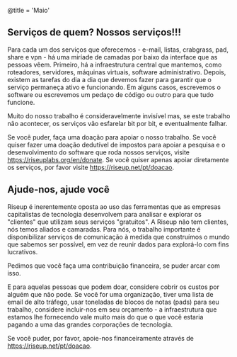 @title = 'Maio'


Serviços de quem? Nossos serviços!!!
-------------------------------------------
Para cada um dos serviços que oferecemos - e-mail, listas, crabgrass, pad, share e vpn - há uma miríade de camadas por baixo da interface que as pessoas vêem. Primeiro, há a infraestrutura central que mantemos, como roteadores, servidores, máquinas virtuais, software administrativo. Depois, existem as tarefas do dia a dia que devemos fazer para garantir que o serviço permaneça ativo e funcionando. Em alguns casos, escrevemos o software ou escrevemos um pedaço de código ou outro para que tudo funcione.

Muito do nosso trabalho é consideravelmente invisível mas, se este trabalho não acontecer, os serviços vão esfarelar bit por bit, e eventualmente falhar.

Se você puder, faça uma doação para apoiar o nosso trabalho. Se você quiser fazer uma doação dedutível de impostos para apoiar a pesquisa e o desenvolvimento do software que roda nossos serviços, visite https://riseuplabs.org/en/donate. Se você quiser apenas apoiar diretamente os serviços, por favor visite https://riseup.net/pt/doacao.


Ajude-nos, ajude você
-------------------------------------------

Riseup é inerentemente oposta ao uso das ferramentas que as empresas capitalistas de tecnologia desenvolvem para analisar e explorar os "clientes" que utilizam seus serviços "gratuitos". A Riseup não tem clientes, nós temos aliados e camaradas. Para nós, o trabalho importante é disponibilizar serviços de comunicação à medida que construímos o mundo que sabemos ser possível, em vez de reunir dados para explorá-lo com fins lucrativos. 

Pedimos que você faça uma contribuição financeira, se puder arcar com isso.

E para aquelas pessoas que podem doar, considere cobrir os custos por alguém que não pode. Se você for uma organização, tiver uma lista de email de alto tráfego, usar toneladas de blocos de notas (pads) para seu trabalho, considere incluir-nos em seu orçamento - a infraestrutura que estamos lhe fornecendo vale muito mais do que o que você estaria pagando a uma das grandes corporações de tecnologia. 

Se você puder, por favor, apoie-nos financeiramente através de https://riseup.net/pt/doacao.